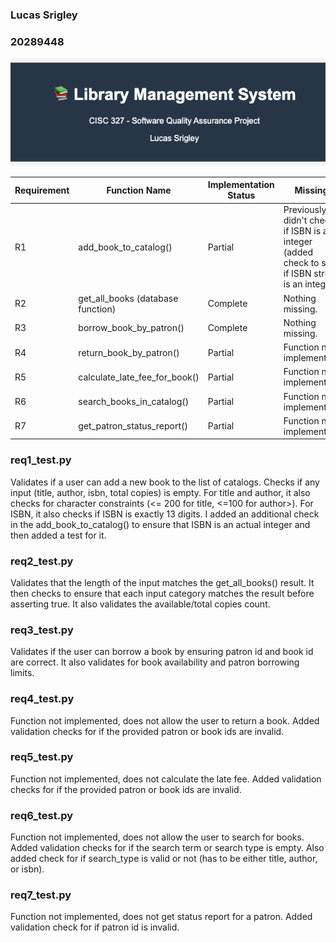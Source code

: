 ### Lucas Srigley
### 20289448

![Banner](./banner_screenshot.png)


|Requirement | Function Name                     | Implementation Status |   Missing    |
|--|----------------------------------|-----------------------|--------------|
|R1| add_book_to_catalog()               |    Partial            |   Previously didn't check if ISBN is an integer (added check to see if ISBN string is an integer)          |
R2| get_all_books (database function)             |        Complete              |  Nothing missing.       |
|R3| borrow_book_by_patron()             |      Complete                 | Nothing missing.          |
|R4| return_book_by_patron()             |    Partial                 |               Function not implemented. |
|R5| calculate_late_fee_for_book()       |   Partial                   |  Function not implemented.         |
|R6| search_books_in_catalog()           |  Partial                     |    Function not implemented.           |
|R7| get_patron_status_report()          |   Partial                    |   Function not implemented.|

### req1_test.py

Validates if a user can add a new book to the list of catalogs. Checks if any input (title, author, isbn, total copies) is empty. For title and author, it also checks for character constraints (<= 200 for title, <=100 for author>). For ISBN, it also checks if ISBN is exactly 13 digits. I added an additional check in the add_book_to_catalog() to ensure that ISBN is an actual integer and then added a test for it.

### req2_test.py

Validates that the length of the input matches the get_all_books() result. It then checks to ensure that each input category matches the result before asserting true. It also validates the available/total copies count. 

### req3_test.py

Validates if the user can borrow a book by ensuring patron id and book id are correct. It also validates for book availability and patron borrowing limits.

### req4_test.py

Function not implemented, does not allow the user to return a book. Added validation checks for if the provided patron or book ids are invalid.

### req5_test.py

Function not implemented, does not calculate the late fee. Added validation checks for if the provided patron or book ids are invalid.

### req6_test.py

Function not implemented, does not allow the user to search for books. Added validation checks for if the search term or search type is empty. Also added check for if search_type is valid or not (has to be either title, author, or isbn).

### req7_test.py

Function not implemented, does not get status report for a patron. Added validation check for if patron id is invalid.